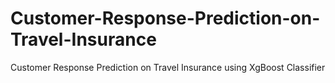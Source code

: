 # Customer-Response-Prediction-on-Travel-Insurance
Customer Response Prediction on Travel Insurance using XgBoost Classifier
